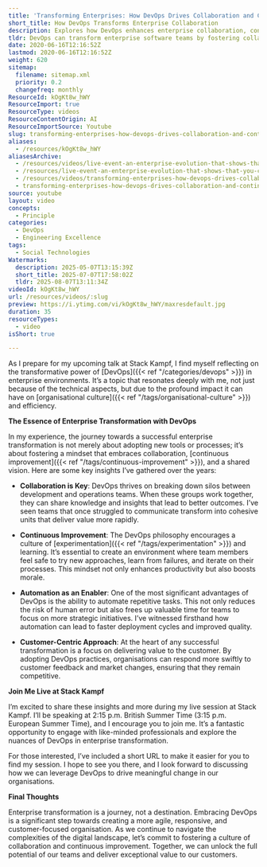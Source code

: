 ```yaml
---
title: 'Transforming Enterprises: How DevOps Drives Collaboration and Continuous Improvement'
short_title: How DevOps Transforms Enterprise Collaboration
description: Explores how DevOps enhances enterprise collaboration, continuous improvement, automation, and customer focus to drive cultural and operational transformation.
tldr: DevOps can transform enterprise software teams by fostering collaboration, encouraging continuous improvement, and enabling automation, which together lead to faster delivery and higher quality. Focusing on a customer-centric approach helps teams respond quickly to feedback and market changes. Development managers should prioritize building a culture that supports these principles to drive meaningful organizational change.
date: 2020-06-16T12:16:52Z
lastmod: 2020-06-16T12:16:52Z
weight: 620
sitemap:
  filename: sitemap.xml
  priority: 0.2
  changefreq: monthly
ResourceId: kOgKt8w_hWY
ResourceImport: true
ResourceType: videos
ResourceContentOrigin: AI
ResourceImportSource: Youtube
slug: transforming-enterprises-how-devops-drives-collaboration-and-continuous-improvement
aliases:
  - /resources/kOgKt8w_hWY
aliasesArchive:
  - /resources/videos/live-event-an-enterprise-evolution-that-shows-that-you-can-too
  - /resources/live-event-an-enterprise-evolution-that-shows-that-you-can-too
  - /resources/videos/transforming-enterprises-how-devops-drives-collaboration-and-continuous-improvement
  - transforming-enterprises-how-devops-drives-collaboration-and-continuous-improvement-kOgKt8w_hWY
source: youtube
layout: video
concepts:
  - Principle
categories:
  - DevOps
  - Engineering Excellence
tags:
  - Social Technologies
Watermarks:
  description: 2025-05-07T13:15:39Z
  short_title: 2025-07-07T17:58:02Z
  tldr: 2025-08-07T13:11:34Z
videoId: kOgKt8w_hWY
url: /resources/videos/:slug
preview: https://i.ytimg.com/vi/kOgKt8w_hWY/maxresdefault.jpg
duration: 35
resourceTypes:
  - video
isShort: true

---
```

As I prepare for my upcoming talk at Stack Kampf, I find myself reflecting on the transformative power of [DevOps]({{< ref "/categories/devops" >}}) in enterprise environments. It’s a topic that resonates deeply with me, not just because of the technical aspects, but due to the profound impact it can have on [organisational culture]({{< ref "/tags/organisational-culture" >}}) and efficiency.

**The Essence of Enterprise Transformation with DevOps**

In my experience, the journey towards a successful enterprise transformation is not merely about adopting new tools or processes; it’s about fostering a mindset that embraces collaboration, [continuous improvement]({{< ref "/tags/continuous-improvement" >}}), and a shared vision. Here are some key insights I’ve gathered over the years:

- **Collaboration is Key**: DevOps thrives on breaking down silos between development and operations teams. When these groups work together, they can share knowledge and insights that lead to better outcomes. I’ve seen teams that once struggled to communicate transform into cohesive units that deliver value more rapidly.

- **Continuous Improvement**: The DevOps philosophy encourages a culture of [experimentation]({{< ref "/tags/experimentation" >}}) and learning. It’s essential to create an environment where team members feel safe to try new approaches, learn from failures, and iterate on their processes. This mindset not only enhances productivity but also boosts morale.

- **Automation as an Enabler**: One of the most significant advantages of DevOps is the ability to automate repetitive tasks. This not only reduces the risk of human error but also frees up valuable time for teams to focus on more strategic initiatives. I’ve witnessed firsthand how automation can lead to faster deployment cycles and improved quality.

- **Customer-Centric Approach**: At the heart of any successful transformation is a focus on delivering value to the customer. By adopting DevOps practices, organisations can respond more swiftly to customer feedback and market changes, ensuring that they remain competitive.

**Join Me Live at Stack Kampf**

I’m excited to share these insights and more during my live session at Stack Kampf. I’ll be speaking at 2:15 p.m. British Summer Time (3:15 p.m. European Summer Time), and I encourage you to join me. It’s a fantastic opportunity to engage with like-minded professionals and explore the nuances of DevOps in enterprise transformation.

For those interested, I’ve included a short URL to make it easier for you to find my session. I hope to see you there, and I look forward to discussing how we can leverage DevOps to drive meaningful change in our organisations.

**Final Thoughts**

Enterprise transformation is a journey, not a destination. Embracing DevOps is a significant step towards creating a more agile, responsive, and customer-focused organisation. As we continue to navigate the complexities of the digital landscape, let’s commit to fostering a culture of collaboration and continuous improvement. Together, we can unlock the full potential of our teams and deliver exceptional value to our customers.
